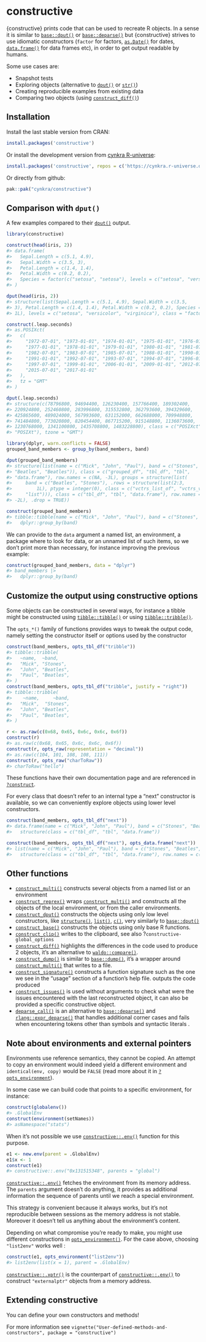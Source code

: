 # constructive

{constructive} prints code that can be used to recreate R objects. In a
sense it is similar to
[`base::dput()`](https://rdrr.io/r/base/dput.html) or
[`base::deparse()`](https://rdrr.io/r/base/deparse.html) but
{constructive} strives to use idiomatic constructors (`factor` for
factors, [`as.Date()`](https://rdrr.io/r/base/as.Date.html) for dates,
[`data.frame()`](https://rdrr.io/r/base/data.frame.html) for data frames
etc), in order to get output readable by humans.

Some use cases are:

- Snapshot tests
- Exploring objects (alternative to
  [`dput()`](https://rdrr.io/r/base/dput.html) or
  [`str()`](https://rdrr.io/r/utils/str.html))
- Creating reproducible examples from existing data
- Comparing two objects (using
  [`construct_diff()`](https://cynkra.github.io/constructive/reference/construct_diff.md))

## Installation

Install the last stable version from CRAN:

``` r
install.packages('constructive')
```

Or install the development version from [cynkra
R-universe](https://cynkra.r-universe.dev):

``` r
install.packages('constructive', repos = c('https://cynkra.r-universe.dev', 'https://cloud.r-project.org'))
```

Or directly from github:

``` R
pak::pak("cynkra/constructive")
```

## Comparison with `dput()`

A few examples compared to their
[`dput()`](https://rdrr.io/r/base/dput.html) output.

``` r
library(constructive)

construct(head(iris, 2))
#> data.frame(
#>   Sepal.Length = c(5.1, 4.9),
#>   Sepal.Width = c(3.5, 3),
#>   Petal.Length = c(1.4, 1.4),
#>   Petal.Width = c(0.2, 0.2),
#>   Species = factor(c("setosa", "setosa"), levels = c("setosa", "versicolor", "virginica"))
#> )

dput(head(iris, 2))
#> structure(list(Sepal.Length = c(5.1, 4.9), Sepal.Width = c(3.5, 
#> 3), Petal.Length = c(1.4, 1.4), Petal.Width = c(0.2, 0.2), Species = structure(c(1L, 
#> 1L), levels = c("setosa", "versicolor", "virginica"), class = "factor")), row.names = 1:2, class = "data.frame")

construct(.leap.seconds)
#> as.POSIXct(
#>   c(
#>     "1972-07-01", "1973-01-01", "1974-01-01", "1975-01-01", "1976-01-01",
#>     "1977-01-01", "1978-01-01", "1979-01-01", "1980-01-01", "1981-07-01",
#>     "1982-07-01", "1983-07-01", "1985-07-01", "1988-01-01", "1990-01-01",
#>     "1991-01-01", "1992-07-01", "1993-07-01", "1994-07-01", "1996-01-01",
#>     "1997-07-01", "1999-01-01", "2006-01-01", "2009-01-01", "2012-07-01",
#>     "2015-07-01", "2017-01-01"
#>   ),
#>   tz = "GMT"
#> )

dput(.leap.seconds)
#> structure(c(78796800, 94694400, 126230400, 157766400, 189302400, 
#> 220924800, 252460800, 283996800, 315532800, 362793600, 394329600, 
#> 425865600, 489024000, 567993600, 631152000, 662688000, 709948800, 
#> 741484800, 773020800, 820454400, 867715200, 915148800, 1136073600, 
#> 1230768000, 1341100800, 1435708800, 1483228800), class = c("POSIXct", 
#> "POSIXt"), tzone = "GMT")

library(dplyr, warn.conflicts = FALSE)
grouped_band_members <- group_by(band_members, band)

dput(grouped_band_members)
#> structure(list(name = c("Mick", "John", "Paul"), band = c("Stones", 
#> "Beatles", "Beatles")), class = c("grouped_df", "tbl_df", "tbl", 
#> "data.frame"), row.names = c(NA, -3L), groups = structure(list(
#>     band = c("Beatles", "Stones"), .rows = structure(list(2:3, 
#>         1L), ptype = integer(0), class = c("vctrs_list_of", "vctrs_vctr", 
#>     "list"))), class = c("tbl_df", "tbl", "data.frame"), row.names = c(NA, 
#> -2L), .drop = TRUE))

construct(grouped_band_members)
#> tibble::tibble(name = c("Mick", "John", "Paul"), band = c("Stones", "Beatles", "Beatles")) |>
#>   dplyr::group_by(band)
```

We can provide to the `data` argument a named list, an environment, a
package where to look for data, or an unnamed list of such items, so we
don’t print more than necessary, for instance improving the previous
example:

``` r
construct(grouped_band_members, data = "dplyr")
#> band_members |>
#>   dplyr::group_by(band)
```

## Customize the output using constructive options

Some objects can be constructed in several ways, for instance a tibble
might be constructed using
[`tibble::tibble()`](https://tibble.tidyverse.org/reference/tibble.html)
or using
[`tibble::tribble()`](https://tibble.tidyverse.org/reference/tribble.html).

The `opts_*()` family of functions provides ways to tweak the output
code, namely setting the constructor itself or options used by the
constructor

``` r
construct(band_members, opts_tbl_df("tribble"))
#> tibble::tribble(
#>   ~name,  ~band,
#>   "Mick", "Stones",
#>   "John", "Beatles",
#>   "Paul", "Beatles",
#> )
construct(band_members, opts_tbl_df("tribble", justify = "right"))
#> tibble::tribble(
#>    ~name,     ~band,
#>   "Mick",  "Stones",
#>   "John", "Beatles",
#>   "Paul", "Beatles",
#> )

r <- as.raw(c(0x68, 0x65, 0x6c, 0x6c, 0x6f))
construct(r)
#> as.raw(c(0x68, 0x65, 0x6c, 0x6c, 0x6f))
construct(r, opts_raw(representation = "decimal"))
#> as.raw(c(104, 101, 108, 108, 111))
construct(r, opts_raw("charToRaw"))
#> charToRaw("hello")
```

These functions have their own documentation page and are referenced in
[`?construct`](https://cynkra.github.io/constructive/reference/construct.md).

For every class that doesn’t refer to an internal type a “next”
constructor is available, so we can conveniently explore objects using
lower level constructors.

``` r
construct(band_members, opts_tbl_df("next"))
#> data.frame(name = c("Mick", "John", "Paul"), band = c("Stones", "Beatles", "Beatles")) |>
#>   structure(class = c("tbl_df", "tbl", "data.frame"))

construct(band_members, opts_tbl_df("next"), opts_data.frame("next"))
#> list(name = c("Mick", "John", "Paul"), band = c("Stones", "Beatles", "Beatles")) |>
#>   structure(class = c("tbl_df", "tbl", "data.frame"), row.names = c(NA, -3L))
```

## Other functions

- [`construct_multi()`](https://cynkra.github.io/constructive/reference/construct.md)
  constructs several objects from a named list or an environment
- [`construct_reprex()`](https://cynkra.github.io/constructive/reference/construct_reprex.md)
  wraps
  [`construct_multi()`](https://cynkra.github.io/constructive/reference/construct.md)
  and constructs all the objects of the local environment, or from the
  caller environments.
- [`construct_dput()`](https://cynkra.github.io/constructive/reference/construct_dput.md)
  constructs the objects using only low level constructors, like
  [`structure()`](https://rdrr.io/r/base/structure.html),
  [`list()`](https://rdrr.io/r/base/list.html),
  [`c()`](https://rdrr.io/r/base/c.html), very similarly to
  [`base::dput()`](https://rdrr.io/r/base/dput.html)
- [`construct_base()`](https://cynkra.github.io/constructive/reference/construct_dput.md)
  constructs the objects using only base R functions.
- [`construct_clip()`](https://cynkra.github.io/constructive/reference/construct_clip.md)
  writes to the clipboard, see also ?`constructive-global_options`
- [`construct_diff()`](https://cynkra.github.io/constructive/reference/construct_diff.md)
  highlights the differences in the code used to produce 2 objects, it’s
  an alternative to
  [`waldo::compare()`](https://waldo.r-lib.org/reference/compare.html).
- [`construct_dump()`](https://cynkra.github.io/constructive/reference/construct_dump.md)
  is similar to [`base::dump()`](https://rdrr.io/r/base/dump.html), it’s
  a wrapper around
  [`construct_multi()`](https://cynkra.github.io/constructive/reference/construct.md)
  that writes to a file.
- [`construct_signature()`](https://cynkra.github.io/constructive/reference/construct_signature.md)
  constructs a function signature such as the one we see in the “usage”
  section of a function’s help file. outputs the code produced  
- [`construct_issues()`](https://cynkra.github.io/constructive/reference/construct_issues.md)
  is used without arguments to check what were the issues encountered
  with the last reconstructed object, it can also be provided a specific
  constructive object.
- [`deparse_call()`](https://cynkra.github.io/constructive/reference/deparse_call.md)
  is an alternative to
  [`base::deparse()`](https://rdrr.io/r/base/deparse.html) and
  [`rlang::expr_deparse()`](https://rlang.r-lib.org/reference/expr_print.html)
  that handles additional corner cases and fails when encountering
  tokens other than symbols and syntactic literals .

## Note about environments and external pointers

Environments use reference semantics, they cannot be copied. An attempt
to copy an environment would indeed yield a different environment and
`identical(env, copy)` would be `FALSE` (read more about it in
[`?opts_environment`](https://cynkra.github.io/constructive/reference/opts_environment.md)).

In some case we can build code that points to a specific environment,
for instance:

``` r
construct(globalenv())
#> .GlobalEnv
construct(environment(setNames))
#> asNamespace("stats")
```

When it’s not possible we use
[`constructive::.env()`](https://cynkra.github.io/constructive/reference/dot-env.md)
function for this purpose.

``` r
e1 <- new.env(parent = .GlobalEnv)
e1$x <- 1
construct(e1)
#> constructive::.env("0x131515348", parents = "global")
```

[`constructive::.env()`](https://cynkra.github.io/constructive/reference/dot-env.md)
fetches the environment from its memory address. The `parents` argument
doesn’t do anything, it provides as additional information the sequence
of parents until we reach a special environment.

This strategy is convenient because it always works, but it’s not
reproducible between sessions as the memory address is not stable.
Moreover it doesn’t tell us anything about the environment’s content.

Depending on what compromise you’re ready to make, you might use
different constructions in
[`opts_environment()`](https://cynkra.github.io/constructive/reference/opts_environment.md).
For the case above, choosing `"list2env"` works well :

``` r
construct(e1, opts_environment("list2env"))
#> list2env(list(x = 1), parent = .GlobalEnv)
```

[`constructive::.xptr()`](https://cynkra.github.io/constructive/reference/dot-xptr.md)
is the counterpart of
[`constructive::.env()`](https://cynkra.github.io/constructive/reference/dot-env.md)
to construct `"externalptr"` objects from a memory address.

## Extending constructive

You can define your own constructors and methods!

For more information see
`vignette("User-defined-methods-and-constructors", package = "constructive")`
